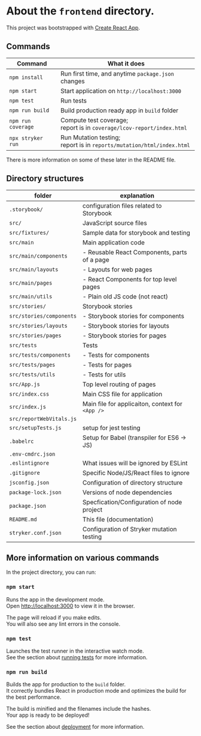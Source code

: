 # About the `frontend` directory.

This project was bootstrapped with [Create React App](https://github.com/facebook/create-react-app).

## Commands

| Command            | What it does                                                                 |
| ------------------ | ---------------------------------------------------------------------------- |
| `npm install`      | Run first time, and anytime `package.json` changes                           |
| `npm start`        | Start application on `http://localhost:3000`                                 |
| `npm test`         | Run tests                                                                    |
| `npm run build`    | Build production ready app in `build` folder                                 |
| `npm run coverage` | Compute test coverage; <br /> report is in `coverage/lcov-report/index.html` |
| `npx stryker run`  | Run Mutation testing; <br /> report is in `reports/mutation/html/index.html` |

There is more information on some of these later in the README file.

## Directory structures

| folder                   | explanation                                      |
| ------------------------ | ------------------------------------------------ |
| `.storybook/`            | configuration files related to Storybook         |
| `src/`                   | JavaScript source files                          |
| `src/fixtures/`          | Sample data for storybook and testing            |
| `src/main`               | Main application code                            |
| `src/main/components`    | - Reusable React Components, parts of a page     |
| `src/main/layouts`       | - Layouts for web pages                          |
| `src/main/pages`         | - React Components for top level pages           |
| `src/main/utils`         | - Plain old JS code (not react)                  |
| `src/stories/`           | Storybook stories                                |
| `src/stories/components` | - Storybook stories for components               |
| `src/stories/layouts`    | - Storybook stories for layouts                  |
| `src/stories/pages`      | - Storybook stories for pages                    |
| `src/tests`              | Tests                                            |
| `src/tests/components`   | - Tests for components                           |
| `src/tests/pages`        | - Tests for pages                                |
| `src/tests/utils`        | - Tests for utils                                |
| `src/App.js`             | Top level routing of pages                       |
| `src/index.css`          | Main CSS file for application                    |
| `src/index.js`           | Main file for applicaiton, context for `<App />` |
| `src/reportWebVitals.js` |                                                  |
| `src/setupTests.js`      | setup for jest testing                           |
| `.babelrc`               | Setup for Babel (transpiler for ES6 -> JS)       |
| `.env-cmdrc.json`        |                                                  |
| `.eslintignore`          | What issues will be ignored by ESLint            |
| `.gitignore`             | Specific Node/JS/React files to ignore           |
| `jsconfig.json`          | Configuration of directory structure             |
| `package-lock.json`      | Versions of node dependencies                    |
| `package.json`           | Specfication/Configuration of node project       |
| `README.md`              | This file (documentation)                        |
| `stryker.conf.json`      | Configuration of Stryker mutation testing        |

## More information on various commands

In the project directory, you can run:

### `npm start`

Runs the app in the development mode.\
Open [http://localhost:3000](http://localhost:3000) to view it in the browser.

The page will reload if you make edits.\
You will also see any lint errors in the console.

### `npm test`

Launches the test runner in the interactive watch mode.\
See the section about [running tests](https://facebook.github.io/create-react-app/docs/running-tests) for more information.

### `npm run build`

Builds the app for production to the `build` folder.\
It correctly bundles React in production mode and optimizes the build for the best performance.

The build is minified and the filenames include the hashes.\
Your app is ready to be deployed!

See the section about [deployment](https://facebook.github.io/create-react-app/docs/deployment) for more information.

